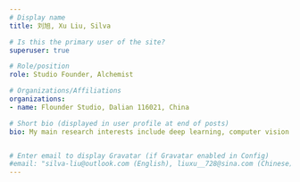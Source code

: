 ```yaml
---
# Display name
title: 刘旭, Xu Liu, Silva

# Is this the primary user of the site?
superuser: true

# Role/position
role: Studio Founder, Alchemist

# Organizations/Affiliations
organizations:
- name: Flounder Studio, Dalian 116021, China

# Short bio (displayed in user profile at end of posts)
bio: My main research interests include deep learning, computer vision and image processing.


# Enter email to display Gravatar (if Gravatar enabled in Config)
#email: "silva-liu@outlook.com (English), liuxu__728@sina.com (Chinese)"
---
```



